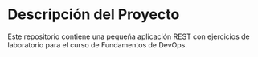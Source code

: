 # Descripción del Proyecto

Este repositorio contiene una pequeña aplicación REST con ejercicios de laboratorio para el curso de Fundamentos de DevOps.